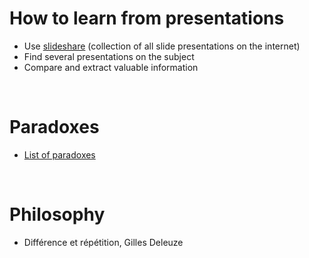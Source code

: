# How to learn from presentations
* Use [slideshare](https://www.slideshare.net/) (collection of all slide presentations on the internet)
* Find several presentations on the subject
* Compare and extract valuable information

<br>

# Paradoxes
* [List of paradoxes](https://en.wikipedia.org/wiki/List_of_paradoxes)

<br>

# Philosophy
* Différence et répétition, Gilles Deleuze
